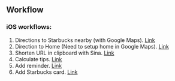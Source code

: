 ## Workflow

### iOS workflows:
1. Directions to Starbucks nearby (with Google Maps). [Link](https://workflow.is/workflows/b6e8893c77b748078ff5c0e79716c28a)
2. Direction to Home (Need to setup home in Google Maps). [Link](https://workflow.is/workflows/4e3c3c56a3eb4d658a693efa578e6fb3)
3. Shorten URL in clipboard with Sina. [Link](https://workflow.is/workflows/36f44c8d70834739a8c9436ab5eed558)
4. Calculate tips. [Link](https://workflow.is/workflows/b97b2f95cc0c4576a3c80c2143206480)
5. Add reminder. [Link](https://workflow.is/workflows/2de49919991f4471aec03738c68a9183)
6. Add Starbucks card. [Link](https://www.icloud.com/shortcuts/66b304e963de45a69b7c8782a815f660)
